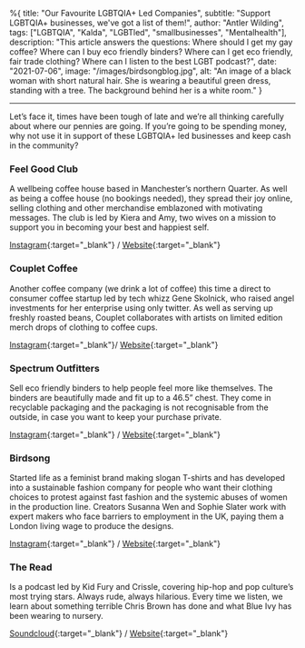 %{
title: "Our Favourite LGBTQIA+ Led Companies",
subtitle: "Support LGBTQIA+ businesses, we've got a list of them!",
author: "Antler Wilding",
tags: ["LGBTQIA", "Kalda", "LGBTled", "smallbusinesses", "Mentalhealth"],
description: "This article answers the questions: Where should I get my gay coffee? Where can I buy eco friendly binders? Where can I get eco friendly, fair trade clothing? Where can I listen to the best LGBT podcast?",
date: "2021-07-06",
image: "/images/birdsongblog.jpg",
alt: "An image of a black woman with short natural hair. She is wearing a beautiful green dress, standing with a tree. The background behind her is a white room."
}

---

Let’s face it, times have been tough of late and we’re all thinking carefully about where our pennies are going. If you’re going to be spending money, why not use it in support of these LGBTQIA+ led businesses and keep cash in the community?

### Feel Good Club

A wellbeing coffee house based in Manchester’s northern Quarter. As well as being a coffee house (no bookings needed), they spread their joy online, selling clothing and other merchandise emblazoned with motivating messages. The club is led by Kiera and Amy, two wives on a mission to support you in becoming your best and happiest self.

[Instagram](https://www.instagram.com/wearefeelgoodclub/){:target="\_blank"} / [Website](https://www.feelgoodclub.co/){:target="\_blank"}

### Couplet Coffee

Another coffee company (we drink a lot of coffee) this time a direct to consumer coffee startup led by tech whizz Gene Skolnick, who raised angel investments for her enterprise using only twitter. As well as serving up freshly roasted beans, Couplet collaborates with artists on limited edition merch drops of clothing to coffee cups.

[Instagram](https://www.instagram.com/couplet){:target="\_blank"}/ [Website](https://coupletcoffee.com/){:target="\_blank"}

### Spectrum Outfitters

Sell eco friendly binders to help people feel more like themselves. The binders are beautifully made and fit up to a 46.5” chest. They come in recyclable packaging and the packaging is not recognisable from the outside, in case you want to keep your purchase private.

[Instagram](https://www.instagram.com/spectrumoutfitters/){:target="\_blank"} / [Website](https://spectrumoutfitters.co.uk/){:target="\_blank"}

### Birdsong

Started life as a feminist brand making slogan T-shirts and has developed into a sustainable fashion company for people who want their clothing choices to protest against fast fashion and the systemic abuses of women in the production line. Creators Susanna Wen and Sophie Slater work with expert makers who face barriers to employment in the UK, paying them a London living wage to produce the designs.

[Instagram](https://www.instagram.com/birdsonglondon/){:target="\_blank"} / [Website](https://birdsong.london/){:target="\_blank"}

### The Read

Is a podcast led by Kid Fury and Crissle, covering hip-hop and pop culture’s most trying stars. Always rude, always hilarious. Every time we listen, we learn about something terrible Chris Brown has done and what Blue Ivy has been wearing to nursery.

[Soundcloud](https://soundcloud.com/theread){:target="\_blank"} / [Website](http://thisistheread.com/){:target="\_blank"}


